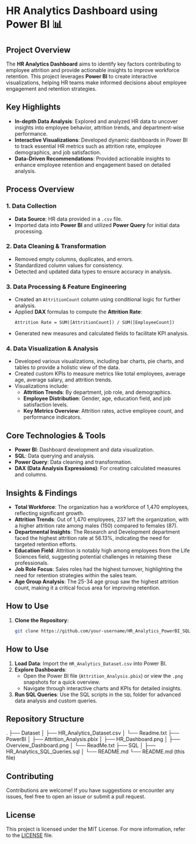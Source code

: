 # HR Analytics Dashboard using Power BI 📊

## Project Overview

The **HR Analytics Dashboard** aims to identify key factors contributing to employee attrition and provide actionable insights to improve workforce retention. This project leverages **Power BI** to create interactive visualizations, helping HR teams make informed decisions about employee engagement and retention strategies.

## Key Highlights

- **In-depth Data Analysis**: Explored and analyzed HR data to uncover insights into employee behavior, attrition trends, and department-wise performance.
- **Interactive Visualizations**: Developed dynamic dashboards in Power BI to track essential HR metrics such as attrition rate, employee demographics, and job satisfaction.
- **Data-Driven Recommendations**: Provided actionable insights to enhance employee retention and engagement based on detailed analysis.

## Process Overview

### 1. Data Collection
- **Data Source**: HR data provided in a `.csv` file.
- Imported data into **Power BI** and utilized **Power Query** for initial data processing.

### 2. Data Cleaning & Transformation
- Removed empty columns, duplicates, and errors.
- Standardized column values for consistency.
- Detected and updated data types to ensure accuracy in analysis.

### 3. Data Processing & Feature Engineering
- Created an `AttritionCount` column using conditional logic for further analysis.
- Applied **DAX** formulas to compute the **Attrition Rate**:
    ```DAX
    Attrition Rate = SUM([AttritionCount]) / SUM([EmployeeCount])
    ```
- Generated new measures and calculated fields to facilitate KPI analysis.

### 4. Data Visualization & Analysis
- Developed various visualizations, including bar charts, pie charts, and tables to provide a holistic view of the data.
- Created custom KPIs to measure metrics like total employees, average age, average salary, and attrition trends.
- Visualizations include:
  - **Attrition Trends**: By department, job role, and demographics.
  - **Employee Distribution**: Gender, age, education field, and job satisfaction levels.
  - **Key Metrics Overview**: Attrition rates, active employee count, and performance indicators.

## Core Technologies & Tools
- **Power BI**: Dashboard development and data visualization.
- **SQL**: Data querying and analysis.
- **Power Query**: Data cleaning and transformation.
- **DAX (Data Analysis Expressions)**: For creating calculated measures and columns.

## Insights & Findings

- **Total Workforce**: The organization has a workforce of 1,470 employees, reflecting significant growth.
- **Attrition Trends**: Out of 1,470 employees, 237 left the organization, with a higher attrition rate among males (150) compared to females (87).
- **Departmental Insights**: The Research and Development department faced the highest attrition rate at 56.13%, indicating the need for targeted retention efforts.
- **Education Field**: Attrition is notably high among employees from the Life Sciences field, suggesting potential challenges in retaining these professionals.
- **Job Role Focus**: Sales roles had the highest turnover, highlighting the need for retention strategies within the sales team.
- **Age Group Analysis**: The 25-34 age group saw the highest attrition count, making it a critical focus area for improving retention.

## How to Use

1. **Clone the Repository**:
   ```bash
   git clone https://github.com/your-username/HR_Analytics_PowerBI_SQL.git

## How to Use

1. **Load Data**: Import the `HR_Analytics_Dataset.csv` into Power BI.
2. **Explore Dashboards**:
   - Open the Power BI file (`Attrition_Analysis.pbix`) or view the `.png` snapshots for a quick overview.
   - Navigate through interactive charts and KPIs for detailed insights.
3. **Run SQL Queries**: Use the SQL scripts in the `SQL` folder for advanced data analysis and custom queries.

## Repository Structure
.
├── Dataset
│   ├── HR_Analytics_Dataset.csv
│   └── Readme.txt
├── PowerBI
│   ├── Attrition_Analysis.pbix
│   ├── HR_Dashboard.png
│   ├── Overview_Dashboard.png
│   └── ReadMe.txt
├── SQL
│   ├── HR_Analytics_SQL_Queries.sql
│   └── README.md
└── README.md (this file)


## Contributing

Contributions are welcome! If you have suggestions or encounter any issues, feel free to open an issue or submit a pull request.

## License

This project is licensed under the MIT License. For more information, refer to the [LICENSE](LICENSE) file.
